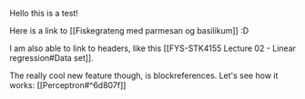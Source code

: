 Hello this is a test!

Here is a link to [[Fiskegrateng med parmesan og basilikum]] :D

I am also able to link to headers, like this [[FYS-STK4155 Lecture 02 - Linear regression#Data set]].

The really cool new feature though, is blockreferences. Let's see how it works: [[Perceptron#^6d807f]]